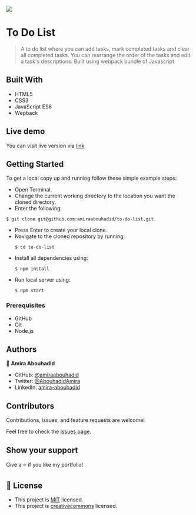 ![](https://img.shields.io/badge/Microverse-blueviolet)

# To Do List

>A to do list where you can add tasks, mark completed tasks and clear all completed tasks. You can rearrange the order of the tasks and edit a task's descriptions. Built using webpack bundle of Javascript

## Built With

- HTML5
- CSS3
- JavaScript ES6
- Wepback

## Live demo

You can visit live version via [link]()

## Getting Started

To get a local copy up and running follow these simple example steps:
- Open Terminal.
- Change the current working directory to the location you want the cloned directory.
- Enter the following:
```
$ git clone git@github.com:amiraabouhadid/to-do-list.git.
```
- Press Enter to create your local clone.
- Navigate to the cloned repository by running:
    ```
    $ cd to-do-list
    ```
- Install all dependencies using:
    ``` 
    $ npm install
    ```
- Run local server using:
    ``` 
    $ npm start
    ```

### Prerequisites
- GitHub
- Git
- Node.js


## Authors

👤 **Amira Abouhadid**

- GitHub: [@amiraabouhadid](https://github.com/amiraabouhadid)
- Twitter: [@AbouhadidAmira](https://twitter.com/AbouhadidAmira)
- LinkedIn: [amira-abouhadid](https://www.linkedin.com/in/amira-abouhadid/)

## Contributors

Contributions, issues, and feature requests are welcome!

Feel free to check the [issues page](https://github.com/amiraabouhadid/to-do-list/issues).

## Show your support

Give a ⭐️ if you like my portfolio!

## 📝 License

- This project is [MIT](./LICENSE) licensed.
- This project is [creativecommons](https://creativecommons.org/licenses/by-nc/4.0/) licensed.
